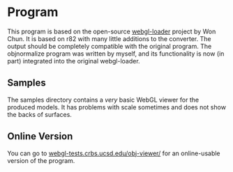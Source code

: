 Program
=======
This program is based on the open-source
[webgl-loader](http://code.google.com/p/webgl-loader/) project by Won
Chun. It is based on r82 with many little additions to the converter. The
output should be completely compatible with the original program. The
objnormalize program was written by myself, and its functionality is now
(in part) integrated into the original webgl-loader.


Samples
-------
The samples directory contains a _very_ basic WebGL viewer for the
produced models. It has problems with scale sometimes and does not show
the backs of surfaces.


Online Version
--------------
You can go to
[webgl-tests.crbs.ucsd.edu/obj-viewer/](http://webgl-tests.crbs.ucsd.edu/obj-viewer/)
for an online-usable version of the program.
